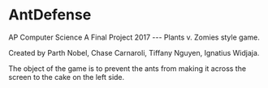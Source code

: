# AntDefense
AP Computer Science A Final Project 2017 --- Plants v. Zomies style game.

Created by Parth Nobel, Chase Carnaroli, Tiffany Nguyen, Ignatius Widjaja.

The object of the game is to prevent the ants from making it across the screen to the cake on the left side.
